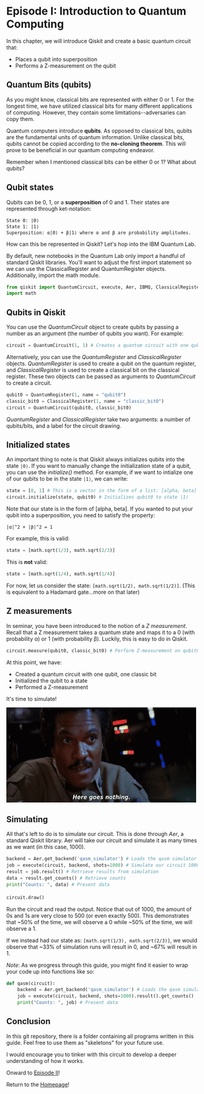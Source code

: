 # Episode I: Introduction to Quantum Computing

In this chapter, we will introduce Qiskit and create a basic quantum circuit that:
- Places a qubit into superposition
- Performs a Z-measurement on the qubit


## Quantum Bits (qubits)

As you might know, classical bits are represented with either 0 or 1. For the longest time, we have utilized classical 
bits for many different applications of computing. However, they contain some limitations--adversaries can copy them.

Quantum computers introduce **qubits**. As opposed to classical bits, qubits are the fundamental units of quantum information.
Unlike classical bits, qubits cannot be copied according to the **no-cloning theorem**. This will prove to be beneficial in our
quantum computing endeavor.

Remember when I mentioned classical bits can be either 0 or 1? What about qubits? 

## Qubit states
Qubits can be 0, 1, or a **superposition** of 0 and 1. Their states are represented through ket-notation:

```
State 0: |0⟩ 
State 1: |1⟩
Superposition: α|0⟩ + β|1⟩ where α and β are probability amplitudes. 
```
How can this be represented in Qiskit? Let's hop into the IBM Quantum Lab.

By default, new notebooks in the Quantum Lab only import a handful of standard Qiskit libraries. You'll want to adjust the first import statement so we can use the ClassicalRegister and QuantumRegister objects. Additionally, import the math module. 

```python
from qiskit import QuantumCircuit, execute, Aer, IBMQ, ClassicalRegister, QuantumRegister
import math
```

## Qubits in Qiskit
You can use the *QuantumCircuit* object to create qubits by passing a number as an argument (the number of qubits you want).
For example:

```python
circuit = QuantumCircuit(1, 1) # Creates a quantum circuit with one qubit, one classic bit
```

Alternatively, you can use the *QuantumRegister* and *ClassicalRegister* objects. *QuantumRegister* is used to create a qubit on the quantum register, and *ClassicalRegister* is used to create a classical bit on the classical register. These two objects can be passed as arguments to *QuantumCircuit* to create a circuit.

```python
qubit0 = QuantumRegister(1, name = "qubit0")
classic_bit0 = ClassicalRegister(1, name = "classic_bit0")
circuit = QuantumCircuit(qubit0, classic_bit0)
```
*QuantumRegister* and *ClassicalRegister* take two arguments: a number of qubits/bits, and a label for the circuit drawing.

## Initialized states
An important thing to note is that Qiskit always initializes qubits into the state `|0⟩`. If you want to manually change the initialization state of a qubit, you can use the *initialize()* method. For example, if we want to intialize one of our qubits to be in the state `|1⟩`, we can write:

```python
state = [0, 1] # This is a vector in the form of a list: [alpha, beta]
circuit.initialize(state, qubit0) # Initializes qubit0 to state |1⟩
```

Note that our state is in the form of [alpha, beta]. If you wanted to put your qubit into a superposition, you need to satisfy the property:

```
|α|^2 + |β|^2 = 1
```

For example, this is valid:
```python
state = [math.sqrt(1/3), math.sqrt(2/3)]
```

This is **not** valid:
```python
state = [math.sqrt(1/4), math.sqrt(1/4)]
```
For now, let us consider the state: `[math.sqrt(1/2), math.sqrt(1/2)]`. (This is equivalent to a Hadamard gate...more on that later)

## Z measurements
In seminar, you have been introduced to the notion of a *Z measurement*. Recall that a Z measurement takes a quantum state and maps it to a 0 (with probability α) or 1 (with probability β). Luckily, this is easy to do in Qiskit.

```python
circuit.measure(qubit0, classic_bit0) # Perform Z-measurement on qubit0
```

At this point, we have:
- Created a quantum circuit with one qubit, one classic bit
- Initialized the qubit to a state
- Performed a Z-measurement

It's time to simulate!

![image](images/lando.png)

## Simulating

All that's left to do is to simulate our circuit. This is done through *Aer*, a standard Qiskit library. Aer will take our circuit and simulate it as many times as we want (in this case, 1000). 

```python
backend = Aer.get_backend('qasm_simulator') # Loads the qasm simulator
job = execute(circuit, backend, shots=1000) # Simulate our circuit 1000 times
result = job.result() # Retrieve results from simulation
data = result.get_counts() # Retrieve counts
print("Counts: ", data) # Present data

circuit.draw()
```

Run the circuit and read the output. Notice that out of 1000, the amount of 0s and 1s are very close to 500 (or even exactly 500). This demonstrates that ~50% of the time, we will observe a 0 while ~50% of the time, we will observe a 1.

If we instead had our state as: `[math.sqrt(1/3), math.sqrt(2/3)]`, we would observe that ~33% of simulation runs will result in 0, and ~67% will result in 1.

*Note*: As we progress through this guide, you might find it easier to wrap your code up into functions like so:

```python
def qasm(circuit):
    backend = Aer.get_backend('qasm_simulator') # Loads the qasm simulator
    job = execute(circuit, backend, shots=1000).result().get_counts()
    print("Counts: ", job) # Present data
```

## Conclusion
In this git repository, there is a folder containing all programs written in this guide. Feel free to use them as "skeletons" for your future use.

I would encourage you to tinker with this circuit to develop a deeper understanding of how it works.

Onward to [Episode II](https://kevinfreyberg.github.io/Qiskit-Crash-Course/seminar-2/)!

Return to the [Homepage](https://kevinfreyberg.github.io/Qiskit-Crash-Course/)!














